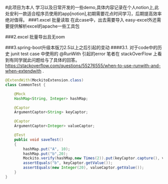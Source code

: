 
#此项目为本人 学习以及日常开发的一些demo,具体内容记录在个人notion上,此处安利一款适合程序员使用的app[notion],初期需要花点时间学习，后期提高效率绝对值得。
###1.excel 批量读取
在此case中，出去需要导入 easy-excel外还需要提供解析excel的apache一些工具包

###2.excel 批量导出且无oom

###3.spring-boot升级本版刀2.5以上之后引起的变动
####3.1. 对于code中的历史 junit test case 中使用的 @RunWith 引起的error 
笔者在 stackOverFlow 上看到有同学就此问题给与了具体的回答。 https://stackoverflow.com/questions/55276555/when-to-use-runwith-and-when-extendwith .
````java
@ExtendWith(MockitoExtension.class)
class CommonTest {

    @Mock
    HashMap<String, Integer> hashMap;

    @Captor
    ArgumentCaptor<String> keyCaptor;

    @Captor
    ArgumentCaptor<Integer> valueCaptor;

    @Test
    public void saveTest()
    {
        hashMap.put("A", 10);
        hashMap.put("b",20);
        Mockito.verify(hashMap,new Times(2)).put(keyCaptor.capture(), valueCaptor.capture());
        assertEquals("b", keyCaptor.getValue());
        assertEquals(new Integer(20), valueCaptor.getValue());
    }
}
````


